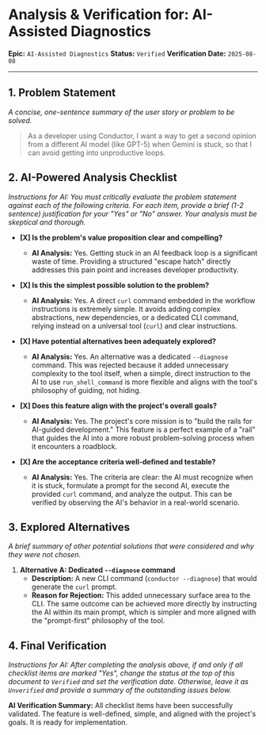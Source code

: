 # Analysis & Verification for: AI-Assisted Diagnostics

**Epic:** `AI-Assisted Diagnostics`
**Status:** `Verified`
**Verification Date:** `2025-08-08`

---

## 1. Problem Statement

*A concise, one-sentence summary of the user story or problem to be solved.*

> As a developer using Conductor, I want a way to get a second opinion from a different AI model (like GPT-5) when Gemini is stuck, so that I can avoid getting into unproductive loops.

## 2. AI-Powered Analysis Checklist

*Instructions for AI: You must critically evaluate the problem statement against each of the following criteria. For each item, provide a brief (1-2 sentence) justification for your "Yes" or "No" answer. Your analysis must be skeptical and thorough.*

- **[X] Is the problem's value proposition clear and compelling?**
  - **AI Analysis:** Yes. Getting stuck in an AI feedback loop is a significant waste of time. Providing a structured "escape hatch" directly addresses this pain point and increases developer productivity.

- **[X] Is this the simplest possible solution to the problem?**
  - **AI Analysis:** Yes. A direct `curl` command embedded in the workflow instructions is extremely simple. It avoids adding complex abstractions, new dependencies, or a dedicated CLI command, relying instead on a universal tool (`curl`) and clear instructions.

- **[X] Have potential alternatives been adequately explored?**
  - **AI Analysis:** Yes. An alternative was a dedicated `--diagnose` command. This was rejected because it added unnecessary complexity to the tool itself, when a simple, direct instruction to the AI to use `run_shell_command` is more flexible and aligns with the tool's philosophy of guiding, not hiding.

- **[X] Does this feature align with the project's overall goals?**
  - **AI Analysis:** Yes. The project's core mission is to "build the rails for AI-guided development." This feature is a perfect example of a "rail" that guides the AI into a more robust problem-solving process when it encounters a roadblock.

- **[X] Are the acceptance criteria well-defined and testable?**
  - **AI Analysis:** Yes. The criteria are clear: the AI must recognize when it is stuck, formulate a prompt for the second AI, execute the provided `curl` command, and analyze the output. This can be verified by observing the AI's behavior in a real-world scenario.

## 3. Explored Alternatives

*A brief summary of other potential solutions that were considered and why they were not chosen.*

1.  **Alternative A: Dedicated `--diagnose` command**
    - **Description:** A new CLI command (`conductor --diagnose`) that would generate the `curl` prompt.
    - **Reason for Rejection:** This added unnecessary surface area to the CLI. The same outcome can be achieved more directly by instructing the AI within its main prompt, which is simpler and more aligned with the "prompt-first" philosophy of the tool.

## 4. Final Verification

*Instructions for AI: After completing the analysis above, if and only if all checklist items are marked "Yes", change the status at the top of this document to `Verified` and set the verification date. Otherwise, leave it as `Unverified` and provide a summary of the outstanding issues below.*

**AI Verification Summary:** All checklist items have been successfully validated. The feature is well-defined, simple, and aligned with the project's goals. It is ready for implementation.
